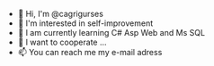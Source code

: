 - 👋 Hi, I'm @cagrigurses
- 👀 I'm interested in self-improvement
- 🌱 I am currently learning C# Asp Web and Ms SQL
- 💞️ I want to cooperate ...
- 📫 You can reach me my e-mail adress

